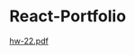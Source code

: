 # React-Portfolio
[hw-22.pdf](https://github.com/matt-cross23/React-Portfolio/files/8106711/hw-22.pdf)
